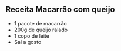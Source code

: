 ## Receita Macarrão com queijo
- 1 pacote de macarrão
- 200g de queijo ralado
- 1 copo de leite
- Sal a gosto
